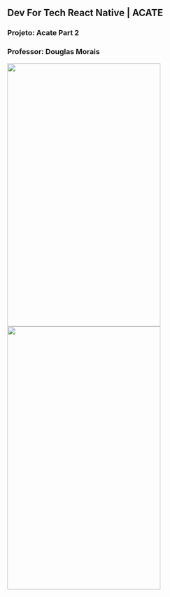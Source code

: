 ## Dev For Tech React Native | ACATE
### Projeto: Acate Part 2
### Professor: Douglas Morais

<img src="https://user-images.githubusercontent.com/29000780/185726868-363c1935-c500-42d2-8f28-97967e68d696.png" width="350" height="600"/> 
<img src="https://user-images.githubusercontent.com/29000780/185726871-611824d3-dc20-41e6-9624-d4468e9dfe84.png" width="350" height="600"/>      

